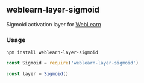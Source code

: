## weblearn-layer-sigmoid

Sigmoid activation layer for [WebLearn]

### Usage
```
npm install weblearn-layer-sigmoid
```

```js
const Sigmoid = require('weblearn-layer-sigmoid')

const layer = Sigmoid()
```

[WebLearn]: https://github.com/keppel/weblearn

